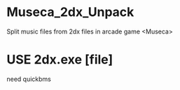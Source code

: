 # Museca_2dx_Unpack
Split music files from 2dx files in arcade game &lt;Museca>
# USE 2dx.exe [file]
need quickbms
